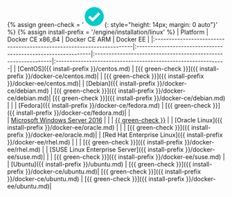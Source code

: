 {% assign green-check = '![yes](/engine/installation/images/green-check.svg){: style="height: 14px; margin: 0 auto"}' %}
{% assign install-prefix = '/engine/installation/linux' %}
| Platform                                                              | Docker CE x86_64                                             | Docker CE ARM                                                 | Docker EE                                                    |
|:----------------------------------------------------------------------|:-------------------------------------------------------------|:--------------------------------------------------------------|:-------------------------------------------------------------|
| [CentOS]({{ install-prefix }}/centos.md)                              | [{{ green-check }}]({{ install-prefix }}/docker-ce/centos.md)|                                                               | [{{ green-check }}]({{ install-prefix }}/docker-ee/centos.md)|
| [Debian]({{ install-prefix }}/docker-ce/debian.md)                    | [{{ green-check }}]({{ install-prefix }}/docker-ce/debian.md)| [{{ green-check }}]({{ install-prefix }}/docker-ce/debian.md) |                                                              |
| [Fedora]({{ install-prefix }}/docker-ce/fedora.md)                    | [{{ green-check }}]({{ install-prefix }}/docker-ce/fedora.md)|                                                               |                 
| [Microsoft Windows Server 2016](/docker-ee-for-windows/install/)      |                                                              |                                                               | [{{ green-check }}](/docker-ee-for-windows/install/)         |
| [Oracle Linux]({{ install-prefix }}/docker-ee/oracle.md)              |                                                              |                                                               | [{{ green-check }}]({{ install-prefix }}/docker-ee/oracle.md)|
| [Red Hat Enterprise Linux]({{ install-prefix }}/docker-ee/rhel.md)    |                                                              |                                                               | [{{ green-check }}]({{ install-prefix }}/docker-ee/rhel.md)  |
| [SUSE Linux Enterprise Server]({{ install-prefix }}/docker-ee/suse.md)|                                                              |                                                               | [{{ green-check }}]({{ install-prefix }}/docker-ee/suse.md)  |
| [Ubuntu]({{ install-prefix }}/ubuntu.md)                              | [{{ green-check }}]({{ install-prefix }}/docker-ce/ubuntu.md)| [{{ green-check }}]({{ install-prefix }}/docker-ce/ubuntu.md) | [{{ green-check }}]({{ install-prefix }}/docker-ee/ubuntu.md)|
